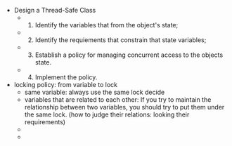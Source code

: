 - Design a Thread-Safe Class
    - 1. Identify the variables that from the object's state;
    - 2. Identify the requiements that constrain that state variables;
    - 3. Establish a policy for managing concurrent access to the objects state.
    - 4. Implement the policy.
- locking policy: from variable to lock
    - same variable: always use the same lock decide    
    - variables that are related to each other: If you try to maintain the relationship between two variables, you should try to put them under the same lock. (how to judge their relations: looking their requirements)
    - 
    - 
